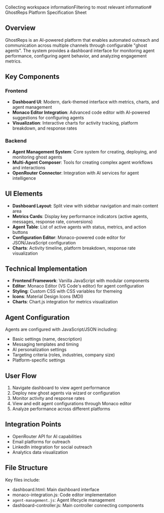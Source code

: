 Collecting workspace informationFiltering to most relevant information# GhostReps Platform Specification Sheet

## Overview
GhostReps is an AI-powered platform that enables automated outreach and communication across multiple channels through configurable "ghost agents". The system provides a dashboard interface for monitoring agent performance, configuring agent behavior, and analyzing engagement metrics.

## Key Components

### Frontend
- **Dashboard UI**: Modern, dark-themed interface with metrics, charts, and agent management
- **Monaco Editor Integration**: Advanced code editor with AI-powered suggestions for configuring agents
- **Visualization**: Interactive charts for activity tracking, platform breakdown, and response rates

### Backend
- **Agent Management System**: Core system for creating, deploying, and monitoring ghost agents
- **Multi-Agent Composer**: Tools for creating complex agent workflows and interactions
- **OpenRouter Connector**: Integration with AI services for agent intelligence

## UI Elements
- **Dashboard Layout**: Split view with sidebar navigation and main content area
- **Metrics Cards**: Display key performance indicators (active agents, messages, response rate, conversions)
- **Agent Table**: List of active agents with status, metrics, and action buttons
- **Configuration Editor**: Monaco-powered code editor for JSON/JavaScript configuration
- **Charts**: Activity timeline, platform breakdown, response rate visualization

## Technical Implementation
- **Frontend Framework**: Vanilla JavaScript with modular components
- **Editor**: Monaco Editor (VS Code's editor) for agent configuration
- **Styling**: Custom CSS with CSS variables for themeing
- **Icons**: Material Design Icons (MDI)
- **Charts**: Chart.js integration for metrics visualization

## Agent Configuration
Agents are configured with JavaScript/JSON including:
- Basic settings (name, description)
- Messaging templates and timing
- AI personalization settings
- Targeting criteria (roles, industries, company size)
- Platform-specific settings

## User Flow
1. Navigate dashboard to view agent performance
2. Deploy new ghost agents via wizard or configuration
3. Monitor activity and response rates
4. View and edit agent configurations through Monaco editor
5. Analyze performance across different platforms

## Integration Points
- OpenRouter API for AI capabilities
- Email platforms for outreach
- LinkedIn integration for social outreach
- Analytics data visualization

## File Structure
Key files include:
- dashboard.html: Main dashboard interface
- monaco-integration.js: Code editor implementation
- `agent-management.js`: Agent lifecycle management
- dashboard-controller.js: Main controller connecting components
